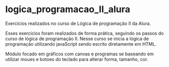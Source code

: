 # logica_programacao_II_alura
Exercícios realizados no curso de Lógica de programação II da Alura.

Esses exercícios foram realizados de forma prática, seguindo os passos do curso de lógica de programação II. Nesse curso se inicia a lógica de programação utilizando javaScript sendo escrito diretamente em HTML.

Módulo focado em gráficos com canvas e programas se baseando em utilizar moues e botoes do teclado para alterar forma, tamanho, cor.
